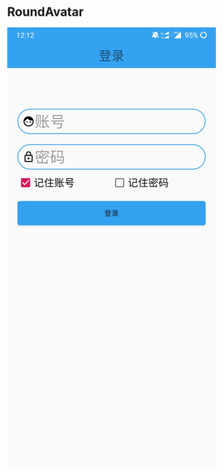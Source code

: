# RoundAvatar
![登录界面1](https://github.com/leishui/GxChat/blob/master/image/Screenshot_20190302-001238.jpg)
